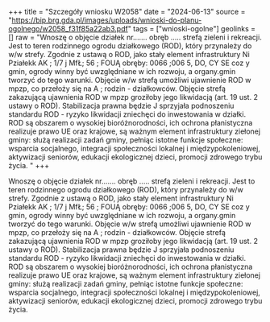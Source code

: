+++
title = "Szczegóły wniosku W2058"
date = "2024-06-13"
source = "https://bip.brg.gda.pl/images/uploads/wnioski-do-planu-ogolnego/w2058_f31f85a22ab3.pdf"
tags = ["wnioski-ogolne"]
geolinks = []
raw = "Wnoszę o objęcie działek nr....... obręb ..... strefą zieleni i rekreacji. Jest to teren rodzinnego ogrodu działkowego (ROD), który przynależy do w/w strefy. Zgodnie z ustawą o ROD, jako stały element infrastruktury Ni Pziałekk AK ; 1/7 j MfŁ; 56 ; FOUĄ obręby: 0066 ;006 5, DO, CY SE coz y gmin, ogrody winny być uwzględniane w ich rozwoju, a organy.gmin tworzyć do tego warunki. Objęcie w/w strefą umożliwi ujawnienie ROD w mpzp, co przełoży się na A ; rodzin - działkowców. Objęcie strefą zakazującą ujawnienia ROD w mpzp groziłoby jego likwidacją (art. 19 ust. 2 ustawy o ROD). Stabilizacja prawna będzie J sprzyjała podnoszeniu standardu ROD - ryzyko likwidacji zniechęci do inwestowania w działki. ROD są obszarem o wysokiej bioróżnorodności, ich ochrona płanistyczna realizuje prawo UE oraz krajowe, są ważnym element infrastruktury ziełonej gminy: służą realizacji zadań gminy, pełniąc istotne funkcje społeczne: wsparcia socjalnego, integracji społeczności lokalnej i międzypokoleniowej, aktywizacji seniorów, edukacji ekologicznej dzieci, promocji zdrowego trybu życia. "
+++

Wnoszę o objęcie działek nr....... obręb ..... strefą zieleni i rekreacji. Jest to teren rodzinnego ogrodu
działkowego (ROD), który przynależy do w/w strefy. Zgodnie z ustawą o ROD, jako stały element infrastruktury
Ni Pziałekk AK ; 1/7 j MfŁ; 56 ; FOUĄ obręby: 0066 ;006 5,
DO,
CY SE coz y
gmin, ogrody winny być uwzględniane w ich rozwoju, a organy.gmin tworzyć do tego warunki. Objęcie w/w strefą
umożliwi ujawnienie ROD w mpzp, co przełoży się na A ; rodzin - działkowców. Objęcie strefą zakazującą
ujawnienia ROD w mpzp groziłoby jego likwidacją (art. 19 ust. 2 ustawy o ROD). Stabilizacja prawna będzie
J sprzyjała podnoszeniu standardu ROD - ryzyko likwidacji zniechęci do inwestowania w działki. ROD są
obszarem o wysokiej bioróżnorodności, ich ochrona płanistyczna realizuje prawo UE oraz krajowe, są ważnym
element infrastruktury ziełonej gminy: służą realizacji zadań gminy, pełniąc istotne funkcje społeczne: wsparcia
socjalnego, integracji społeczności lokalnej i międzypokoleniowej, aktywizacji seniorów, edukacji ekologicznej
dzieci, promocji zdrowego trybu życia.



